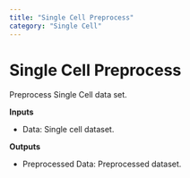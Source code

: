 ```yaml
---
title: "Single Cell Preprocess"
category: "Single Cell"
---
```

Single Cell Preprocess
======================

Preprocess Single Cell data set.

**Inputs**
- Data: Single cell dataset.

**Outputs**
- Preprocessed Data: Preprocessed dataset.
